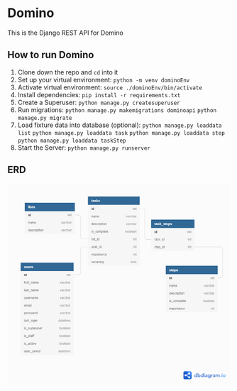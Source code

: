 # Domino
This is the Django REST API for Domino

## How to run Domino

1. Clone down the repo and `cd` into it
1. Set up your virtual environment:
   `python -m venv dominoEnv`
1. Activate virtual environment:
   `source ./dominoEnv/bin/activate`
1. Install dependencies:
   `pip install -r requirements.txt`
1. Create a Superuser:
   `python manage.py createsuperuser`
1. Run migrations:
   `python manage.py makemigrations dominoapi`
   `python manage.py migrate`
1. Load fixture data into database (optional):
   `python manage.py loaddata list`
   `python manage.py loaddata task`
   `python manage.py loaddata step`
   `python manage.py loaddata taskStep`
1. Start the Server:
   `python manage.py runserver`

## ERD
![ERD](./Domino.png)

